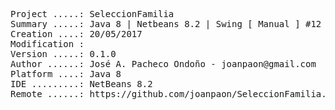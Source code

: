 <pre>
Project .....: SeleccionFamilia
Summary .....: Java 8 | Netbeans 8.2 | Swing [ Manual ] #12
Creation ....: 20/05/2017
Modification : 
Version .....: 0.1.0
Author ......: José A. Pacheco Ondoño - joanpaon@gmail.com
Platform ....: Java 8
IDE .........: NetBeans 8.2
Remote ......: https://github.com/joanpaon/SeleccionFamilia.git
</pre>


